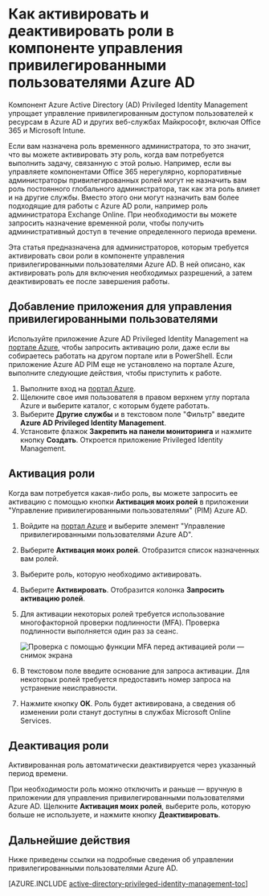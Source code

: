 <properties
   pageTitle="Как активировать или деактивировать роль | Microsoft Azure"
   description="Сведения о том, как активировать роли для привилегированных пользователей с помощью приложения для управления привилегированными пользователями Azure."
   services="active-directory"
   documentationCenter=""
   authors="kgremban"
   manager="femila"
   editor=""/>

<tags
   ms.service="active-directory"
   ms.devlang="na"
   ms.topic="article"
   ms.tgt_pltfrm="na"
   ms.workload="identity"
   ms.date="09/16/2016"
   ms.author="kgremban"/>

# Как активировать и деактивировать роли в компоненте управления привилегированными пользователями Azure AD

Компонент Azure Active Directory (AD) Privileged Identity Management упрощает управление привилегированным доступом пользователей к ресурсам в Azure AD и других веб-службах Майкрософт, включая Office 365 и Microsoft Intune.

Если вам назначена роль временного администратора, то это значит, что вы можете активировать эту роль, когда вам потребуется выполнить задачу, связанную с этой ролью. Например, если вы управляете компонентами Office 365 нерегулярно, корпоративные администраторы привилегированных ролей могут не назначить вам роль постоянного глобального администратора, так как эта роль влияет и на другие службы. Вместо этого они могут назначить вам более подходящие для работы с Azure AD роли, например роль администратора Exchange Online. При необходимости вы можете запросить назначение временной роли, чтобы получить административный доступ в течение определенного периода времени.

Эта статья предназначена для администраторов, которым требуется активировать свои роли в компоненте управления привилегированными пользователями Azure AD. В ней описано, как активировать роль для включения необходимых разрешений, а затем деактивировать ее после завершения работы.


## Добавление приложения для управления привилегированными пользователями

Используйте приложение Azure AD Privileged Identity Management на [портале Azure](https://portal.azure.com/), чтобы запросить активацию роли, даже если вы собираетесь работать на другом портале или в PowerShell. Если приложение Azure AD PIM еще не установлено на портале Azure, выполните следующие действия, чтобы приступить к работе.

1. Выполните вход на [портал Azure](https://portal.azure.com/).
2. Щелкните свое имя пользователя в правом верхнем углу портала Azure и выберите каталог, с которым будете работать.
3. Выберите **Другие службы** и в текстовом поле "Фильтр" введите **Azure AD Privileged Identity Management**.
4. Установите флажок **Закрепить на панели мониторинга** и нажмите кнопку **Создать**. Откроется приложение Privileged Identity Management.

## Активация роли

Когда вам потребуется какая-либо роль, вы можете запросить ее активацию с помощью кнопки **Активация моих ролей** в приложении "Управление привилегированными пользователями" (PIM) Azure AD.


1. Войдите на [портал Azure](https://portal.azure.com/) и выберите элемент "Управление привилегированными пользователями Azure AD".
2. Выберите **Активация моих ролей**. Отобразится список назначенных вам ролей.
3. Выберите роль, которую необходимо активировать.
4. Выберите **Активировать**. Отобразится колонка **Запросить активацию ролей**.
5. Для активации некоторых ролей требуется использование многофакторной проверки подлинности (MFA). Проверка подлинности выполняется один раз за сеанс.

    ![Проверка с помощью функции MFA перед активацией роли — снимок экрана][2]

6. В текстовом поле введите основание для запроса активации. Для некоторых ролей требуется предоставить номер запроса на устранение неисправности.
7. Нажмите кнопку **ОК**. Роль будет активирована, а сведения об изменении роли станут доступны в службах Microsoft Online Services.

## Деактивация роли

Активированная роль автоматически деактивируется через указанный период времени.

При необходимости роль можно отключить и раньше — вручную в приложении для управления привилегированными пользователями Azure AD. Щелкните **Активация моих ролей**, выберите роль, которую больше не используете, и нажмите кнопку **Деактивировать**.


<!--Every topic should have next steps and links to the next logical set of content to keep the customer engaged-->
## Дальнейшие действия

Ниже приведены ссылки на подробные сведения об управлении привилегированными пользователями Azure AD.

[AZURE.INCLUDE [active-directory-privileged-identity-management-toc](../../includes/active-directory-privileged-identity-management-toc.md)]

<!--Image references-->

[1]: ./media/active-directory-privileged-identity-management-configure/PIM_EnablePim.png
[2]: ./media/active-directory-privileged-identity-management-how-to-activate-role/PIM_activation_MFA.png

<!---HONumber=AcomDC_0921_2016-->